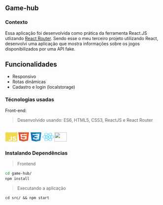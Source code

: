## Game-hub

### Contexto

Essa aplicação foi desenvolvida como prática da ferramenta React.JS utlizando <a href="https://reactrouter.com/">React Router</a>. Sendo esse o meu terceiro projeto utilizando React, desenvolvi uma aplicação que mostra informações sobre os jogos disponibilizados por uma API fake.

## Funcionalidades

- Responsivo
- Rotas dinâmicas
- Cadastro e login (localstorage)

### Técnologias usadas

Front-end:

> Desenvolvido usando: ES6, HTML5, CSS3, ReactJS e React Router

<div style="display: inline_block"><br>
  <img align="left" height="30" width="40" src="https://raw.githubusercontent.com/devicons/devicon/master/icons/javascript/javascript-plain.svg">
  <img align="left" height="30" width="40" src="https://raw.githubusercontent.com/devicons/devicon/master/icons/html5/html5-original.svg">
  <img align="left" height="30" width="40" src="https://raw.githubusercontent.com/devicons/devicon/master/icons/css3/css3-original.svg">
  <img align="left" height="30" width="40" src="https://raw.githubusercontent.com/devicons/devicon/master/icons/react/react-original.svg">
  <img align="left" height="30" width="40" src="https://cdn.pellerex.com/public/ecosystem/web/content/web-spa-routing/pellerex-spa-routing.png">
</div>
</br>
</br>

### Instalando Dependências

> Frontend

```bash
cd game-hub/
npm install
```

> Executando a aplicação

```
cd src/ && npm start
```

